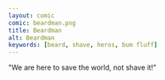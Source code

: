 ```yaml
---
layout: comic
comic: beardman.png
title: Beardman
alt: Beardman
keywords: [beard, shave, heros, bum fluff]
---
```


"We are here to save the world, not shave it!"